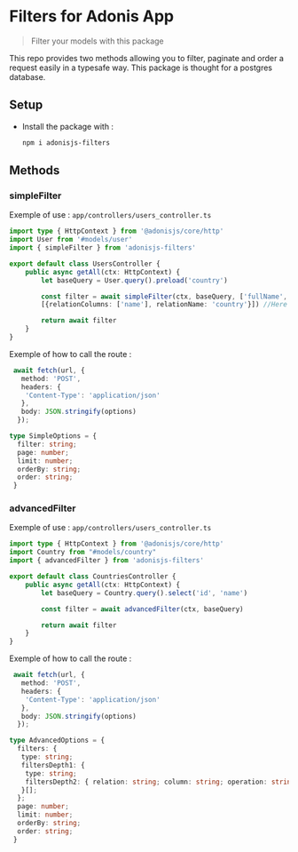 # Filters for Adonis App

> Filter your models with this package

This repo provides two methods allowing you to filter, paginate and order a request easily in a typesafe way. This package is thought for a postgres database.

## Setup

- Install the package with :

  ```sh
  npm i adonisjs-filters
  ```

## Methods

### simpleFilter

Exemple of use :
`app/controllers/users_controller.ts`

```typescript
import type { HttpContext } from '@adonisjs/core/http'
import User from '#models/user'
import { simpleFilter } from 'adonisjs-filters'

export default class UsersController {
    public async getAll(ctx: HttpContext) {
        let baseQuery = User.query().preload('country')

        const filter = await simpleFilter(ctx, baseQuery, ['fullName','email'], //Here are the columns taht you want to filter 
        [{relationColumns: ['name'], relationName: 'country'}]) //Here are the columns of the realtion of you class you may want to filter

        return await filter
    } 
}
```

Exemple of how to call the route :

```typescript
 await fetch(url, {
   method: 'POST',
   headers: {
    'Content-Type': 'application/json'
   },
   body: JSON.stringify(options)
  });
```

```typescript
type SimpleOptions = {
  filter: string;
  page: number;
  limit: number;
  orderBy: string;
  order: string;
 }
```

### advancedFilter

Exemple of use :
`app/controllers/users_controller.ts`

```typescript
import type { HttpContext } from '@adonisjs/core/http'
import Country from "#models/country"
import { advancedFilter } from 'adonisjs-filters'

export default class CountriesController {
    public async getAll(ctx: HttpContext) {
        let baseQuery = Country.query().select('id', 'name')

        const filter = await advancedFilter(ctx, baseQuery)

        return await filter
    }
}
```

Exemple of how to call the route :

```typescript
 await fetch(url, {
   method: 'POST',
   headers: {
    'Content-Type': 'application/json'
   },
   body: JSON.stringify(options)
  });
```

```typescript
type AdvancedOptions = {
  filters: {
   type: string;
   filtersDepth1: {
    type: string;
    filtersDepth2: { relation: string; column: string; operation: string; filter: string }[];
   }[];
  };
  page: number;
  limit: number;
  orderBy: string;
  order: string;
 }
```
